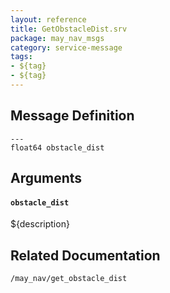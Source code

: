 ```yaml
---
layout: reference
title: GetObstacleDist.srv
package: may_nav_msgs
category: service-message
tags: 
- ${tag}
- ${tag} 
---
```


## Message Definition
```
---
float64 obstacle_dist
```

## Arguments
#### `obstacle_dist`
${description}

## Related Documentation
``/may_nav/get_obstacle_dist``  
